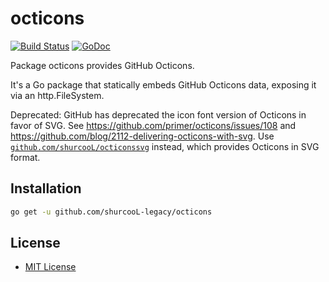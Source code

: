 octicons
========

[![Build Status](https://travis-ci.org/shurcooL-legacy/octicons.svg?branch=master)](https://travis-ci.org/shurcooL-legacy/octicons) [![GoDoc](https://godoc.org/github.com/shurcooL-legacy/octicons?status.svg)](https://godoc.org/github.com/shurcooL-legacy/octicons)

Package octicons provides GitHub Octicons.

It's a Go package that statically embeds GitHub Octicons data, exposing it via an http.FileSystem.

Deprecated: GitHub has deprecated the icon font version of Octicons in favor of SVG.
See https://github.com/primer/octicons/issues/108 and https://github.com/blog/2112-delivering-octicons-with-svg.
Use [`github.com/shurcooL/octiconssvg`](https://godoc.org/github.com/shurcooL/octiconssvg) instead, which provides Octicons in SVG format.

Installation
------------

```bash
go get -u github.com/shurcooL-legacy/octicons
```

License
-------

-	[MIT License](https://opensource.org/licenses/mit-license.php)
